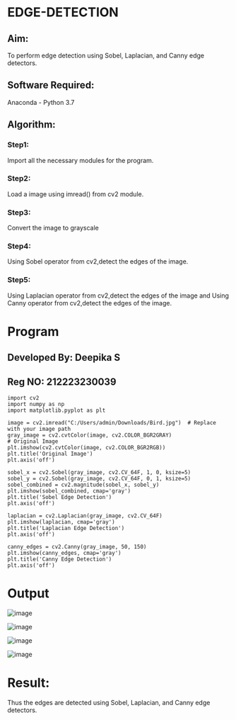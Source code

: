 # EDGE-DETECTION
## Aim:
To perform edge detection using Sobel, Laplacian, and Canny edge detectors.

## Software Required:
Anaconda - Python 3.7

## Algorithm:
### Step1:
Import all the necessary modules for the program.

### Step2:
Load a image using imread() from cv2 module.

### Step3:
Convert the image to grayscale

### Step4:
Using Sobel operator from cv2,detect the edges of the image.

### Step5:

Using Laplacian operator from cv2,detect the edges of the image and Using Canny operator from cv2,detect the edges of the image.

# Program 
## Developed By: Deepika S
## Reg NO: 212223230039

```
import cv2
import numpy as np
import matplotlib.pyplot as plt

image = cv2.imread("C:/Users/admin/Downloads/Bird.jpg")  # Replace with your image path
gray_image = cv2.cvtColor(image, cv2.COLOR_BGR2GRAY)
# Original Image
plt.imshow(cv2.cvtColor(image, cv2.COLOR_BGR2RGB))
plt.title('Original Image')
plt.axis('off')
```
```
sobel_x = cv2.Sobel(gray_image, cv2.CV_64F, 1, 0, ksize=5) 
sobel_y = cv2.Sobel(gray_image, cv2.CV_64F, 0, 1, ksize=5)  
sobel_combined = cv2.magnitude(sobel_x, sobel_y)  
plt.imshow(sobel_combined, cmap='gray')
plt.title('Sobel Edge Detection')
plt.axis('off')
```
```
laplacian = cv2.Laplacian(gray_image, cv2.CV_64F)
plt.imshow(laplacian, cmap='gray')
plt.title('Laplacian Edge Detection')
plt.axis('off')
```
```
canny_edges = cv2.Canny(gray_image, 50, 150)
plt.imshow(canny_edges, cmap='gray')
plt.title('Canny Edge Detection')
plt.axis('off')
```
# Output

![image](https://github.com/user-attachments/assets/7bd520c3-2154-4f9d-a76c-38d25c2f2e78)

![image](https://github.com/user-attachments/assets/f0b38419-8744-432b-95a1-99be2663a136)

![image](https://github.com/user-attachments/assets/08a560cb-20a9-4ac6-b8bc-8c18a78f16dd)

![image](https://github.com/user-attachments/assets/03ab6ad9-ef73-454d-afc5-52f4660f57ed)


# Result:
Thus the edges are detected using Sobel, Laplacian, and Canny edge detectors.
